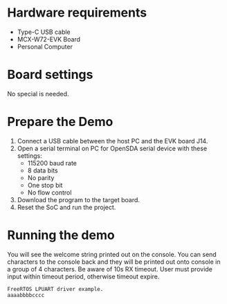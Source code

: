 Hardware requirements
=====================
- Type-C USB cable
- MCX-W72-EVK Board
- Personal Computer

Board settings
============
No special is needed.

Prepare the Demo
===============
1. Connect a USB cable between the host PC and the EVK board J14.
2. Open a serial terminal on PC for OpenSDA serial device with these settings:
   - 115200 baud rate
   - 8 data bits
   - No parity
   - One stop bit
   - No flow control
3. Download the program to the target board.
4. Reset the SoC and run the project.

Running the demo
================
You will see the welcome string printed out on the console.
You can send characters to the console back and they will be printed out onto console in a group of 4 characters.
Be aware of 10s RX timeout. User must provide input within timeout period, otherwise timeout expire.

~~~~~~~~~~~~~~~~~~~~~~~~~~~~~~~~~~~~~~~~~~~~~~~~~
FreeRTOS LPUART driver example.
aaaabbbbcccc
~~~~~~~~~~~~~~~~~~~~~~~~~~~~~~~~~~~~~~~~~~~~~~~~~
